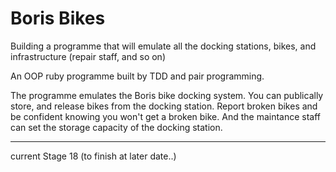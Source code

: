 # Boris Bikes

Building a programme that will emulate all the docking stations, bikes, and infrastructure (repair staff, and so on)



An OOP ruby programme built by TDD and pair programming. 

The programme emulates the Boris bike docking system. You can publically store, and release bikes from the docking station. Report broken bikes and be confident knowing you won't get a broken bike. And the maintance staff can set the storage capacity of the docking station.

_______
current Stage 18 (to finish at later date..)
